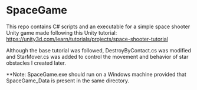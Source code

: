 # SpaceGame

This repo contains C# scripts and an executable for a simple space shooter Unity game made following this
Unity tutorial: https://unity3d.com/learn/tutorials/projects/space-shooter-tutorial

Although the base tutorial was followed, DestroyByContact.cs was modified and StarMover.cs was added to control the 
movement and behavior of star obstacles I created later.

**Note: SpaceGame.exe should run on a Windows machine provided that SpaceGame_Data is present in the same directory. 
